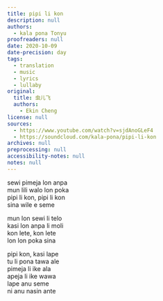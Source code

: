 ```yaml
---
title: pipi li kon
description: null
authors:
  - kala pona Tonyu
proofreaders: null
date: 2020-10-09
date-precision: day
tags:
  - translation
  - music
  - lyrics
  - lullaby
original:
  title: 虫儿飞
  authors:
    - Ekin Cheng
license: null
sources:
  - https://www.youtube.com/watch?v=sjdAnoGLeF4
  - https://soundcloud.com/kala-pona/pipi-li-kon
archives: null
preprocessing: null
accessibility-notes: null
notes: null
---
```


sewi pimeja lon anpa  \
mun lili walo lon poka  \
pipi li kon, pipi li kon  \
sina wile e seme

mun lon sewi li telo  \
kasi lon anpa li moli  \
kon lete, kon lete  \
lon lon poka sina

pipi kon, kasi lape  \
tu li pona tawa ale  \
pimeja li ike ala  \
apeja li ike wawa  \
lape anu seme  \
ni anu nasin ante
